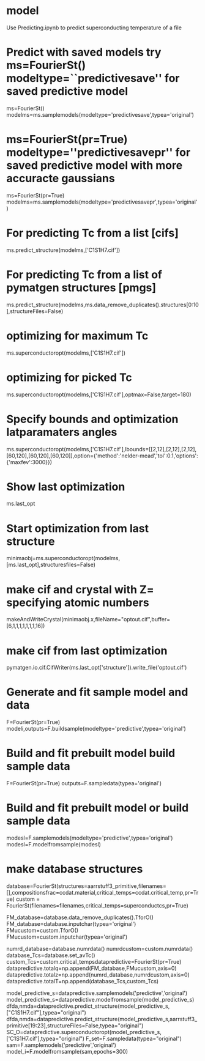 # model
Use Predicting.ipynb to predict superconducting temperature of a file

# Predict with saved models try ms=FourierSt() modeltype=``predictivesave'' for saved predictive model
ms=FourierSt()
modelms=ms.samplemodels(modeltype='predictivesave',typea='original')


# ms=FourierSt(pr=True) modeltype=''predictivesavepr'' for saved predictive model with more accuracte gaussians
ms=FourierSt(pr=True)
modelms=ms.samplemodels(modeltype='predictivesavepr',typea='original')


# For predicting Tc from a list [cifs] 
ms.predict_structure(modelms,['C1S1H7.cif'])


# For predicting Tc from a list of pymatgen structures [pmgs] 
ms.predict_structure(modelms,ms.data_remove_duplicates().structures[0:10],structureFiles=False)


# optimizing for maximum Tc
ms.superconductoropt(modelms,['C1S1H7.cif'])


# optimizing for picked Tc
ms.superconductoropt(modelms,['C1S1H7.cif'],optmax=False,target=180)


# Specify bounds and optimization latparamaters angles
ms.superconductoropt(modelms,['C1S1H7.cif'],lbounds=[[2,12],[2,12],[2,12],[60,120],[60,120],[60,120]],option={'method':'nelder-mead','tol':0.1,'options':{'maxfev':3000}})


# Show last optimization 
ms.last_opt


# Start optimization from last structure
minimaobj=ms.superconductoropt(modelms,[ms.last_opt],structuresfiles=False)
# make cif and crystal with Z= specifying atomic numbers 
makeAndWriteCrystal(minimaobj.x,fileName="optout.cif",buffer=[6,1,1,1,1,1,1,1,16])
# make cif from last optimization
pymatgen.io.cif.CifWriter(ms.last_opt['structure']).write_file('optout.cif')


# Generate and fit sample model and data 
F=FourierSt(pr=True)
modeli,outputs=F.buildsample(modeltype='predictive',typea='original')


# Build and fit prebuilt model build sample data 
F=FourierSt(pr=True)
outputs=F.sampledata(typea='original')


# Build and fit prebuilt model or build sample data 
modesl=F.samplemodels(modeltype='predictive',typea='original')
modesl=F.modelfromsample(modesl)

# make database structures 

database=FourierSt(structures=aarrstuff3_primitive,filenames=[],compositionsfrac=ccdat.material,critical_temps=ccdat.critical_temp,pr=True)
custom = FourierSt(filenames=filenames,critical_temps=superconductcs,pr=True)

FM_database=database.data_remove_duplicates().TforO()
FM_database=database.inputchar(typea='original')
FMucustom=custom.TforO()
FMucustom=custom.inputchar(typea='original')

numrd_database=database.numrdata()
numrdcustom=custom.numrdata()
database_Tcs=database.set_avTc()
custom_Tcs=custom.critical_tempsdatapredictive=FourierSt(pr=True)
datapredictive.totalq=np.append(FM_database,FMucustom,axis=0)
datapredictive.totalz=np.append(numrd_database,numrdcustom,axis=0)
datapredictive.totalT=np.append(database_Tcs,custom_Tcs)

model_predictive_s=datapredictive.samplemodels('predictive','original')
model_predictive_s=datapredictive.modelfromsample(model_predictive_s)
dfda,nmda=datapredictive.predict_structure(model_predictive_s,["C1S1H7.cif"],typea="original")
dfda,nmda=datapredictive.predict_structure(model_predictive_s,aarrstuff3_primitive[19:23],structureFiles=False,typea="original")
SC_O=datapredictive.superconductoropt(model_predictive_s,['C1S1H7.cif'],typea="original")
F_set=F.sampledata(typea="original")
sam=F.samplemodels('predictive','original')
model_i=F.modelfromsample(sam,epochs=300)